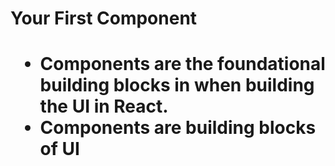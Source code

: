 <h1>Your First Component<h1>

- **Components** are the foundational building blocks in when building the UI in React.
- Components are building blocks of UI
